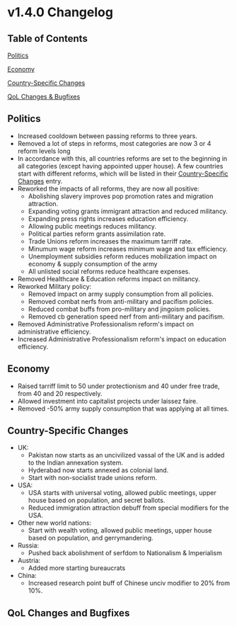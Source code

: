 # v1.4.0 Changelog
## Table of Contents 

[Politics](#politics)

[Economy](#economy)

[Country-Specific Changes](#country-specific-changes)

[QoL Changes & Bugfixes](#qol-changes-and-bugfixes)

## Politics
- Increased cooldown between passing reforms to three years.
- Removed a lot of steps in reforms, most categories are now 3 or 4 reform levels long
- In accordance with this, all countries reforms are set to the beginning in all categories (except having appointed upper house). A few countries start with different reforms, which will be listed in their [Country-Specific Changes](#country-specific-changes) entry.
- Reworked the impacts of all reforms, they are now all positive:
    - Abolishing slavery improves pop promotion rates and migration attraction.
    - Expanding voting grants immigrant attraction and reduced militancy.
    - Expanding press rights increases education efficiency.
    - Allowing public meetings reduces militancy.
    - Political parties reform grants assimilation rate.
    - Trade Unions reform increases the maximum tarriff rate.
    - Minumum wage reform increases minimum wage and tax efficiency.
    - Unemployment subsidies reform reduces mobilization impact on economy & supply consumption of the army
    - All unlisted social reforms reduce healthcare expenses.
- Removed Healthcare & Education reforms impact on militancy.
- Reworked Military policy:
    - Removed impact on army supply consumption from all policies.
    - Removed combat nerfs from anti-military and pacifism policies.
    - Reduced combat buffs from pro-military and jingoism policies.
    - Removed cb generation speed nerf from anti-military and pacifism.
- Removed Administrative Professionalism reform's impact on administrative efficiency.
- Increased Administrative Professionalism reform's impact on education efficiency.

## Economy
- Raised tarriff limit to 50 under protectionism and 40 under free trade, from 40 and 20 respectively.
- Allowed investment into capitalist projects under laissez faire.
- Removed -50% army supply consumption that was applying at all times.

## Country-Specific Changes
- UK:
    - Pakistan now starts as an uncivilized vassal of the UK and is added to the Indian annexation system.
    - Hyderabad now starts annexed as colonial land.
    - Start with non-socialist trade unions reform.
- USA:
    - USA starts with universal voting, allowed public meetings, upper house based on population, and secret ballots.
    - Reduced immigration attraction debuff from special modifiers for the USA.
- Other new world nations:
    - Start with wealth voting, allowed public meetings, upper house based on population, and gerrymandering.
- Russia:
    - Pushed back abolishment of serfdom to Nationalism & Imperialism
- Austria:
    - Added more starting bureaucrats
- China:
    - Increased research point buff of Chinese unciv modifier to 20% from 10%.
## QoL Changes and Bugfixes
